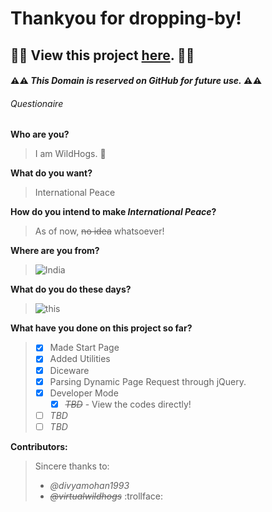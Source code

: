 # Thankyou for dropping-by!

## :construction::construction: View this project [here](https://virtualwildhogs.github.io). :construction::construction:

#### :warning::warning: *This Domain is reserved on GitHub for future use.* :warning::warning:

###### Questionaire

**Who are you?**
> I am WildHogs. :pig:


**What do you want?**
> International Peace


**How do you intend to make _International Peace_?**
> As of now, ~~no idea~~ whatsoever!


**Where are you from?**
> ![India](http://flagpedia.net/data/flags/mini/in.png)


**What do you do these days?**
> ![this](https://33.media.tumblr.com/4efe0a8e93a5a9a45f1a439ade9710dc/tumblr_inline_nnv3w0CJNY1smgkdx_500.gif)


**What have you done on this project so far?**
>- [x] Made Start Page
>- [x] Added Utilities
>  - [x] Diceware
>  - [x] Parsing Dynamic Page Request through jQuery.
>  - [x] Developer Mode
>    - [x] ~~_TBD_~~ - View the codes directly!
>  - [ ] *TBD*
>- [ ] *TBD*


**Contributors:**
>Sincere thanks to:
>- *@divyamohan1993*
>- ~~*@virtualwildhogs*~~ :trollface:
